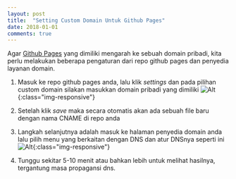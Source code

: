 ```yaml
---
layout: post
title:  "Setting Custom Domain Untuk Github Pages"
date: 2018-01-01
comments: true
---
```

Agar [Github Pages](https://pages.github.com/) yang dimiliki mengarah ke sebuah domain pribadi, kita perlu melakukan  beberapa pengaturan dari repo github pages dan penyedia layanan domain.

1.	Masuk ke repo github pages anda, lalu klik _settings_ dan pada pilihan custom domain silakan masukkan domain pribadi yang dimiliki 
![Alt](../../../assets/img/art01/01.png "pengaturan cname"){:class="img-responsive"}

2.	Setelah klik _save_ maka secara otomatis akan ada sebuah file baru dengan nama CNAME di repo anda

3.	Langkah selanjutnya adalah masuk ke halaman penyedia domain anda lalu pilih menu yang berkaitan dengan DNS dan atur DNSnya seperti ini
![Alt](../../../assets/img/art01/02.png "pengaturan dns"){:class="img-responsive"}

4.	Tunggu sekitar 5-10 menit atau bahkan lebih untuk melihat hasilnya, tergantung masa propagansi dns.